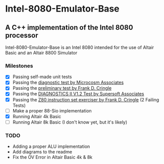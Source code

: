 # Intel-8080-Emulator-Base
## A C++ implementation of the Intel 8080 processor

Intel-8080-Emulator-Base is an Intel 8080 intended for the use of Altair Basic and an Altair 8800 Simulator

### Milestones

- [x] Passing self-made unit tests
- [x] Passing the [diagnostic test by Microcosm Associates](https://github.com/superzazu/8080/blob/master/cpu_tests/TST8080.ASM)
- [x] Passing the [preliminary test by Frank D. Cringle](https://github.com/superzazu/8080/blob/master/cpu_tests/8080PRE.MAC)
- [x] Passing the [DIAGNOSTICS II V1.2 Test by Supersoft Associates](https://github.com/superzazu/8080/blob/master/cpu_tests/CPUTEST.COM)
- [X] Passing the [Z80 instruction set exerciser by Frank D. Cringle](https://github.com/superzazu/8080/blob/master/cpu_tests/8080EXM.COM) (2 Failing Tests)
- [ ] Make a proper 88-Sio implementation
- [X] Running Altair 4k Basic
- [ ] Running Altair 8k Basic (I don't know yet, but it's likely)

### TODO 
- Adding a proper ALU implementation
- Add diagrams to the readme
- Fix the OV Error in Altair Basic 4k & 8k
